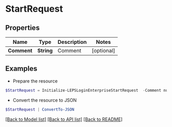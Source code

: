 # StartRequest
## Properties

Name | Type | Description | Notes
------------ | ------------- | ------------- | -------------
**Comment** | **String** | Comment | [optional] 

## Examples

- Prepare the resource
```powershell
$StartRequest = Initialize-LEPSLoginEnterpriseStartRequest  -Comment null
```

- Convert the resource to JSON
```powershell
$StartRequest | ConvertTo-JSON
```

[[Back to Model list]](../README.md#documentation-for-models) [[Back to API list]](../README.md#documentation-for-api-endpoints) [[Back to README]](../README.md)

